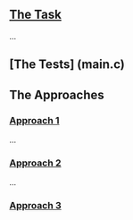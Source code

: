 ## [The Task](../c00.pdf)
...

## [The Tests] (main.c)

## The Approaches
### [Approach 1](ft_putnbr_v1.c)
...
### [Approach 2](ft_putnbr_v2.c)
...
### [Approach 3](ft_putnbr_v3.c)